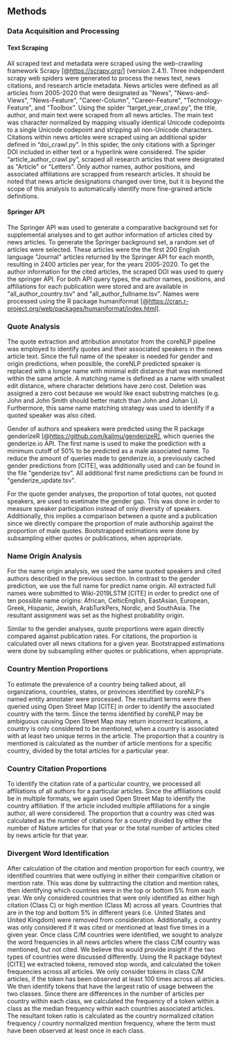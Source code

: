 ## Methods

### Data Acquisition and Processing

#### Text Scraping

All scraped text and metadata were scraped using the web-crawling framework Scrapy [@https://scrapy.org/] (version 2.4.1).
Three independent scrapy web spiders were generated to process the news text, news citations, and research article metadata.
News articles were defined as all articles from 2005-2020 that were designated as "News", "News-and-Views", "News-Feature", "Career-Column", "Career-Feature", "Technology-Feature", and "Toolbox".
Using the spider “target_year_crawl.py”, the title, author, and main text were scraped from all news articles.
The main text was character normalized by mapping visually identical Unicode codepoints to a single Unicode codepoint and stripping all non-Unicode characters.
Citations within news articles were scraped using an additional spider defined in “doi_crawl.py”.
In this spider, the only citations with a Springer DOI included in either text or a hyperlink were considered.
The spider “article_author_crawl.py”, scraped all research articles that were designated as "Article" or "Letters".
Only author names, author positions, and associated affiliations are scrapped from research articles.
It should be noted that news article designations changed over time, but it is beyond the scope of this analysis to automatically identify more fine-grained article definitions.

#### Springer API

The Springer API was used to generate a comparative background set for supplemental analyses and to get author information of articles cited by news articles.
To generate the Springer background set, a random set of articles were selected.
These articles were the the first 200 English language "Journal" articles returned by the Springer API for each month, resulting in 2400 articles per year, for the years 2005-2020.
To get the author information for the cited articles, the scraped DOI was used to query the springer API.
For both API query types, the author names, positions, and affiliations for each publication were stored and are available in "all_author_country.tsv" and "all_author_fullname.tsv".
Names were processed using the R package humaniformat [@https://cran.r-project.org/web/packages/humaniformat/index.html].

### Quote Analysis

The quote extraction and attribution annotator from the coreNLP pipeline was employed to identify quotes and their associated speakers in the news article text.
Since the full name of the speaker is needed for gender and origin predictions, when possible, the coreNLP predicted speaker is replaced with a longer name with minimal edit distance that was mentioned within the same article.
A matching name is defined as a name with smallest edit distance, where character deletions have zero cost.
Deletion was assigned a zero cost because we would like exact substring matches (e.g. John and John Smith should better match than John and Johan Li).
Furthermore, this same name matching strategy was used to identify if a quoted speaker was also cited.

Gender of authors and speakers were predicted using the R package genderizeR [@https://github.com/kalimu/genderizeR], which queries the genderize.io API.
The first name is used to make the prediction with a minimum cutoff of 50% to be predicted as a male associated name.
To reduce the amount of queries made to genderize.io, a previously cached gender predictions from [CITE], was additionally used and can be found in the file "genderize.tsv".
All additional first name predictions can be found in "genderize_update.tsv".

For the quote gender analyses, the proportion of total quotes, not quoted speakers, are used to esetimate the gender gap.
This was done in order to measure speaker participation instead of only diversity of speakers.
Additionally, this implies a comparison between a quote and a publication since we directly compare the proportion of male authorship against the proportion of male quotes.
Bootstrapped estimations were done by subsampling either quotes or publications, when appropriate. 

### Name Origin Analysis

For the name origin analysis, we used the same quoted speakers and cited authors described in the previous section.
In contrast to the gender prediction, we use the full name for predict name origin.
All extracted full names were submitted to Wiki-2019LSTM [CITE] in order to predict one of ten possible name origins: African, CelticEnglish, EastAsian, European, Greek, Hispanic, Jewish, ArabTurkPers, Nordic, and SouthAsia.
The resultant assignment was set as the highest probability origin.

Similar to the gender analyses, quote proportions were again directly compared against publication rates.
For citations, the proportion is calculated over all news citations for a given year.
Bootstrapped estimations were done by subsampling either quotes or publications, when appropriate. 


### Country Mention Proportions

To estimate the prevalence of a country being talked about, all organizations, countries, states, or provinces identified by coreNLP's named entity annotater were processed.
The resultant terms were then queried using Open Street Map [CITE] in order to identify the associated country with the term.
Since the terms identified by coreNLP may be ambiguous causing Open Street Map may return incorrect locations, a country is only considered to be mentioned, when a country is associated with at least two unique terms in the article.
The proportion that a country is mentioned is calculated as the number of article mentions for a specific country, divided by the total articles for a particular year.

### Country Citation Proportions

To identify the citation rate of a particular country, we processed all affiliations of all authors for a particular articles.
Since the affiliations could be in multiple formats, we again used Open Street Map to identify the country affiliation.
If the article included multiple affiliations for a single author, all were considered.
The proportion that a country was cited was calculated as the number of citations for a country divided by either the number of Nature articles for that year or the total number of articles cited by news article for that year.


### Divergent Word Identification

After calculation of the citation and mention proportion for each country, we identified countries that were outlying in either their comparitive citation or mention rate.
This was done by subtracting the citation and mention rates, then identifying which countries were in the top or bottom 5% from each year.
We only considered countries that were only identified as either high citation (Class C) or high mention (Class M) across all years.
Countries that are in the top and bottom 5% in different years (i.e. United States and United Kingdom) were removed from consideration.
Additionally, a country was only considered if it was cited or mentioned at least five times in a given year.
Once class C/M countries were identified, we sought to analyze the word frequencies in all news articles where the class C/M country was mentioned, but not cited.
We believe this would provide insight if the two types of countries were discussed differently.
Using the R package tidytext [CITE] we extracted tokens, removed stop words, and calculated the token frequencies across all articles.
We only consider tokens in class C/M articles, if the token has been observed at least 100 times across all articles.
We then identify tokens that have the largest ratio of usage between the two classes.
Since there are differences in the number of articles per country within each class, we calculated the frequency of a token within a class as the median frequency within each countries associated articles.
The resultant token ratio is calculated as the country normalized citation frequency /  country normalized mention frequency, where the term must have been observed at least once in each class.

